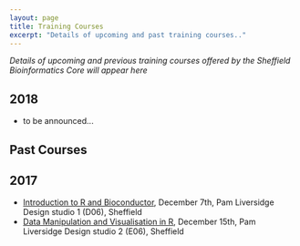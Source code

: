 ```yaml
---
layout: page
title: Training Courses
excerpt: "Details of upcoming and past training courses.."
---
```


*Details of upcoming and previous training courses offered by the Sheffield Bioinformatics Core will appear here*

## 2018

- to be announced...
## Past Courses
## 2017

- [Introduction to R and Bioconductor](r-introduction-2017-12-07), December 7th, Pam Liversidge Design studio 1 (D06), Sheffield
- [Data Manipulation and Visualisation in R](r-tidyverse-2017-12-15), December 15th, Pam Liversidge Design studio 2 (E06), Sheffield


